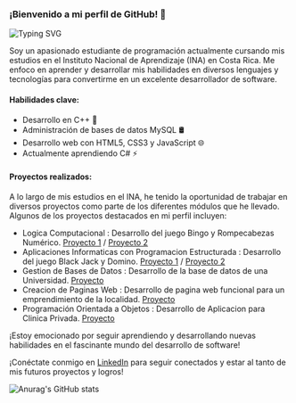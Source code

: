 ### ¡Bienvenido a mi perfil de GitHub! 👋

![Typing SVG](https://readme-typing-svg.demolab.com?font=Fira+Code&duration=1000&pause=500&color=F7E3E7&multiline=true&width=435&height=100&lines=Bienvenido+!!!;Mi+nombre+es%3A+Jos%C3%A9+Campos+Chaves)

Soy un apasionado estudiante de programación actualmente cursando mis estudios en el Instituto Nacional de Aprendizaje (INA) en Costa Rica. Me enfoco en aprender y desarrollar mis habilidades en diversos lenguajes y tecnologías para convertirme en un excelente desarrollador de software.

#### Habilidades clave:

- Desarrollo en C++ 🚀
- Administración de bases de datos MySQL 🛢️
- Desarrollo web con HTML5, CSS3 y JavaScript 🌐
- Actualmente aprendiendo C# ⚡

#### Proyectos realizados:

A lo largo de mis estudios en el INA, he tenido la oportunidad de trabajar en diversos proyectos como parte de los diferentes módulos que he llevado. Algunos de los proyectos destacados en mi perfil incluyen:

- Logica Computacional : Desarrollo del juego Bingo y Rompecabezas Numérico.
[Proyecto 1](https://github.com/JoseCamp1/Pseint_BINGO.git) / [Proyecto 2](https://github.com/JoseCamp1/Pseint_Rompe_Cabezas_Numerico.git)
- Aplicaciones Informaticas con Programacion Estructurada : Desarrollo del juego Black Jack y Domino.
[Proyecto 1](https://github.com/JoseCamp1/C-_Black_Jack.git) / [Proyecto 2](https://github.com/JoseCamp1/C-_Domino.git)
- Gestion de Bases de Datos : Desarrollo de la base de datos de una Universidad.
[Proyecto](https://github.com/JoseCamp1/SQL_BasedeDatos_Universidad.git)
- Creacion de Paginas Web : Desarrollo de pagina web funcional para un emprendimiento de la localidad.
[Proyecto](https://github.com/JoseCamp1/Morfos_Salon_Web_Site.git)
- Programación Orientada a Objetos : Desarrollo de Aplicacion para Clinica Privada.
[Proyecto](https://github.com/JoseCamp1/PROYECTO_POO_CLINICA_PRIVADA.git)

¡Estoy emocionado por seguir aprendiendo y desarrollando nuevas habilidades en el fascinante mundo del desarrollo de software!

¡Conéctate conmigo en [LinkedIn](https://www.linkedin.com/in/josé-joaquín-campos-chávez-620024201/) para seguir conectados y estar al tanto de mis futuros proyectos y logros!

![Anurag's GitHub stats](https://github-readme-stats.vercel.app/api?username=JoseCamp1&show_icons=true&theme=dark)
